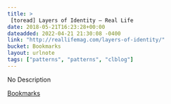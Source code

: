 ```yaml
---
title: > 
 [toread] Layers of Identity — Real Life
date: 2018-05-21T16:23:28+00:00
dateadded: 2022-04-21 21:30:08 -0400
link: "http://reallifemag.com/layers-of-identity/"
bucket: Bookmarks
layout: urlnote
tags: ["patterns", "patterns", "clblog"]
--- 
```

No Description
 <!-- end excerpt --> 
<div class='bucket'><a class='internal-link' href='/buckets/bookmarks'>Bookmarks</a></div> 
